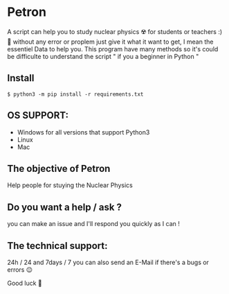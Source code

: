 # Petron
A script can help you to study nuclear physics :radioactive: for students or teachers :) :school_satchel:
without any error or proplem just give it what it want to get, I mean the essentiel Data to help you.
This program have many methods so it's could be difficulte to understand the script " if you a beginner in Python "

## Install

``$ python3 -m pip install -r requirements.txt ``

## OS SUPPORT:
* Windows for all versions that support Python3
* Linux
* Mac

## The objective of Petron
Help people for stuying the Nuclear Physics 

## Do you want a help / ask ?
you can make an issue and I'll respond you quickly as I can !

## The technical support:
24h / 24 and 7days / 7
you can also send an E-Mail if there's a bugs or errors :wink:

Good luck :microscope:
